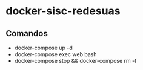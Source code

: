 # docker-sisc-redesuas

## Comandos
- docker-compose up -d
- docker-compose exec web bash
- docker-compose stop && docker-compose rm -f

